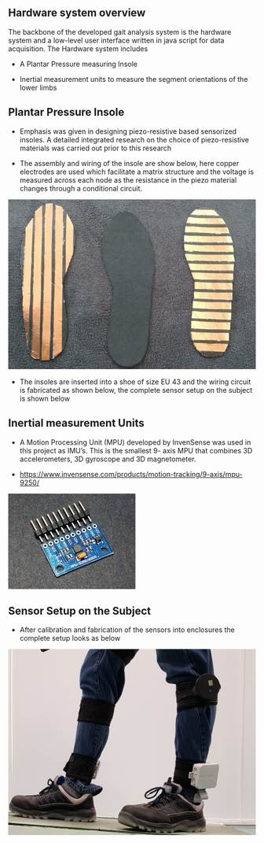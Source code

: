 ## Hardware system overview

The backbone of the developed gait analysis system is the hardware system and a low-level user interface written in java script for data acquisition. The Hardware system includes 

- A Plantar Pressure measuring Insole

- Inertial measurement units to measure the segment orientations of the lower limbs

## Plantar Pressure Insole

- Emphasis was given in designing piezo-resistive based sensorized insoles. A detailed integrated research on the choice of piezo-resistive
materials was carried out prior to this research

- The assembly and wiring of the insole are show below, here copper electrodes are used which facilitate a matrix structure and the voltage is measured across each node as the resistance in the piezo material changes through a conditional circuit.

![image](../assests/assembly.png)

- The insoles are inserted into a shoe of size EU 43 and the wiring circuit is fabricated as shown below, the complete sensor setup on the subject is shown below

## Inertial measurement Units

- A Motion Processing Unit (MPU) developed by InvenSense was used in this project as IMU’s. This is the smallest 9- axis MPU that combines 3D accelerometers, 3D gyroscope and 3D magnetometer.

- https://www.invensense.com/products/motion-tracking/9-axis/mpu-9250/

![image](../assests/mpu.jpg)

## Sensor Setup on the Subject

- After calibration and fabrication of the sensors into enclosures the complete setup looks as below

![image](../assests/sole_1.jpg)
